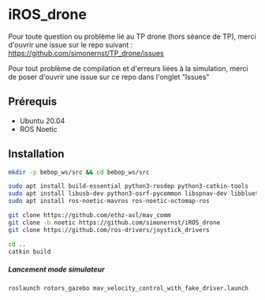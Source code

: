 # iROS_drone

Pour toute question ou problème lié au TP drone (hors séance de TP), merci d'ouvrir une issue sur le repo suivant : https://github.com/simonernst/TP_drone/issues

Pour tout problème de compilation et d'erreurs liées à la simulation, merci de poser d'ouvrir une issue sur ce repo dans l'onglet "Issues"

## Prérequis

- Ubuntu 20.04
- ROS Noetic 
## Installation


```bash
mkdir -p bebop_ws/src && cd bebop_ws/src

sudo apt install build-essential python3-rosdep python3-catkin-tools
sudo apt install libusb-dev python3-osrf-pycommon libspnav-dev libbluetooth-dev libcwiid-dev libgoogle-glog-dev
sudo apt install ros-noetic-mavros ros-noetic-octomap-ros 

git clone https://github.com/ethz-asl/mav_comm
git clone -b noetic https://github.com/simonernst/iROS_drone
git clone https://github.com/ros-drivers/joystick_drivers

cd ..
catkin build
```

##### Lancement mode simulateur
```bash
roslaunch rotors_gazebo mav_velocity_control_with_fake_driver.launch
```

